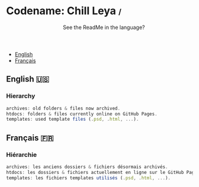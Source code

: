<h1>
  Codename: Chill Leya 
  <small style="font-size: 20px;">/</small>
</h1>

<ul>
  <header>
    See the ReadMe in the language?
  </header>
  <li>
    <a href="#--english---">English</a>
  </li>
  <li>
    <a href="#--français---">Français</a>
  </li>
</ul>

<h2>
  English
  <small style="font-size: 20px;">🇺🇸</small> 
</h2>

<h3>
  Hierarchy
</h3>

```js
archives: old folders & files now archived.
htdocs: folders & files currently online on GitHub Pages.
templates: used template files (.psd, .html, ...).
```

<h2>
  Français
  <small style="font-size: 20px;">🇫🇷</small> 
</h2>

<h3>
  Hiérarchie
</h3>

```js
archives: les anciens dossiers & fichiers désormais archivés.
htdocs: les dossiers & fichiers actuellement en ligne sur le GitHub Pages.
templates: les fichiers templates utilisés (.psd, .html, ...).
```
